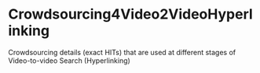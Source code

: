 # Crowdsourcing4Video2VideoHyperlinking
Crowdsourcing details (exact HITs) that are used at different stages of Video-to-video Search (Hyperlinking)
